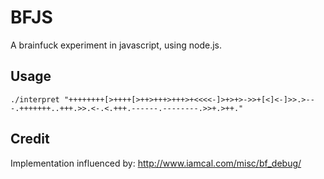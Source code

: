 # BFJS

A brainfuck experiment in javascript, using node.js.

## Usage
```
./interpret "++++++++[>++++[>++>+++>+++>+<<<<-]>+>+>->>+[<]<-]>>.>---.+++++++..+++.>>.<-.<.+++.------.--------.>>+.>++."
```

## Credit

Implementation influenced by: http://www.iamcal.com/misc/bf_debug/
